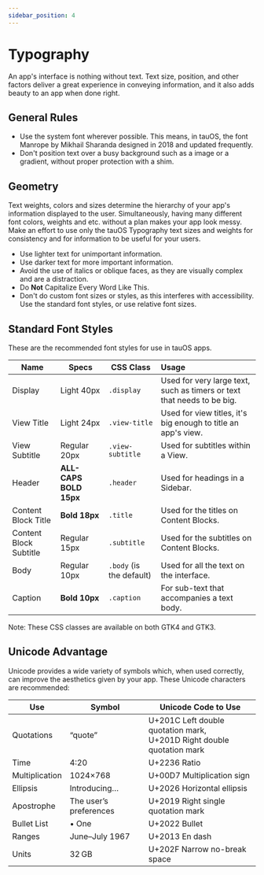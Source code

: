 ```yaml
---
sidebar_position: 4
---
```


# Typography

An app's interface is nothing without text. Text size, position, and other factors deliver a great experience in conveying information, and it also adds beauty to an app when done right.

## General Rules

- Use the system font wherever possible. This means, in tauOS, the font Manrope by Mikhail Sharanda designed in 2018 and updated frequently.
- Don't position text over a busy background such as a image or a gradient, without proper protection with a shim.

## Geometry

Text weights, colors and sizes determine the hierarchy of your app's information displayed to the user. Simultaneously, having many different font colors, weights and etc. without a plan makes your app look messy. Make an effort to use only the tauOS Typography text sizes and weights for consistency and for information to be useful for your users.

- Use lighter text for unimportant information.
- Use darker text for more important information.
- Avoid the use of italics or oblique faces, as they are visually complex and are a distraction.
- Do **Not** Capitalize Every Word Like This.
- Don't do custom font sizes or styles, as this interferes with accessibility. Use the standard font styles, or use relative font sizes.

## Standard Font Styles

These are the recommended font styles for use in tauOS apps.

|Name|Specs|CSS Class|Usage|
|---|---|---|:---|
|Display|Light 40px|`.display`|Used for very large text, such as timers or text that needs to be big.|
|View Title|Light 24px|`.view-title`|Used for view titles, it's big enough to title an app's view.|
|View Subtitle|Regular 20px|`.view-subtitle`|Used for subtitles within a View.|
|Header|**ALL-CAPS BOLD 15px**|`.header`|Used for headings in a Sidebar.|
|Content Block Title|**Bold 18px**|`.title`|Used for the titles on Content Blocks.|
|Content Block Subtitle|Regular 15px|`.subtitle`|Used for the subtitles on Content Blocks.|
|Body|Regular 10px|`.body` (is the default)|Used for all the text on the interface.|
|Caption|**Bold 10px**|`.caption`|For sub-text that accompanies a text body.|

Note: These CSS classes are available on both GTK4 and GTK3.

## Unicode Advantage

Unicode provides a wide variety of symbols which, when used correctly, can improve the aesthetics given by your app. These Unicode characters are recommended:

|Use|Symbol|Unicode Code to Use|
|---|---|---|
|Quotations|“quote”|U+201C Left double quotation mark,<br>U+201D Right double quotation mark|
|Time|4∶20|U+2236 Ratio|
|Multiplication|1024×768|U+00D7 Multiplication sign|
|Ellipsis|Introducing…|U+2026 Horizontal ellipsis|
|Apostrophe|The user’s preferences|U+2019 Right single quotation mark|
|Bullet List|• One|U+2022 Bullet|
|Ranges|June–July 1967|U+2013 En dash|
|Units|32 GB|U+202F Narrow no-break space|

